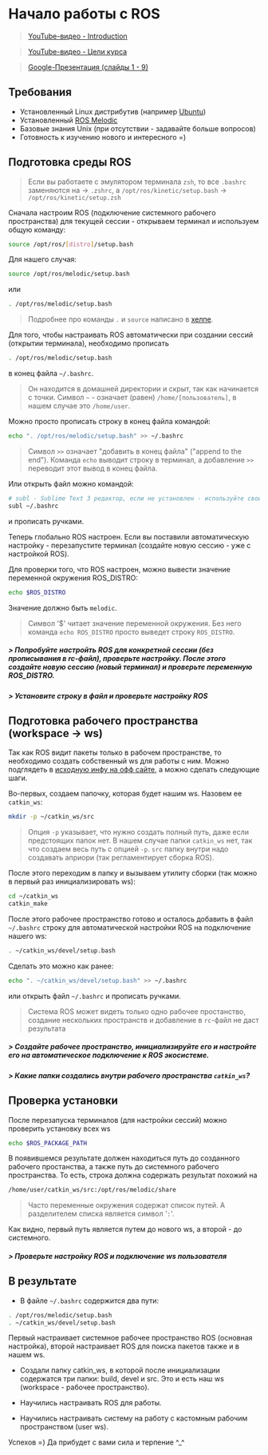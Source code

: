 # Начало работы с ROS

> [YouTube-видео - Introduction](https://www.youtube.com/watch?v=bhDyZlIxaz0&list=PLdRYu473gKJQAJ6ifxldnc4vgpuisu5L5&index=10&t=8s)

> [YouTube-видео - Цели курса](https://www.youtube.com/watch?v=yOLnIvn2rP0&list=PLdRYu473gKJQAJ6ifxldnc4vgpuisu5L5&index=2&t=0s)

> [Google-Презентация (слайды 1 - 9)](https://docs.google.com/presentation/d/1_jMoyNbstYQhdgVDTDNq7cwlQysoJzk2lRDcBLCoJfQ/edit#slide=id.g31a50570cdc3fca7_17)

## Требования
- Установленный Linux дистрибутив (например [Ubuntu](http://releases.ubuntu.com/18.04/))
- Установленный [ROS Melodic](http://wiki.ros.org/melodic/Installation/Ubuntu)
- Базовые знания Unix (при отсутствии - задавайте больше вопросов)
- Готовность к изучению нового и интересного =)

## Подготовка среды ROS

> Если вы работаете с эмулятором терминала `zsh`, то все `.bashrc` заменяются на -> `.zshrc`, а `/opt/ros/kinetic/setup.bash` -> `/opt/ros/kinetic/setup.zsh`

Сначала настроим ROS (подключение системного рабочего пространства) для текущей сессии - открываем терминал и используем общую команду:
```bash
source /opt/ros/[distro]/setup.bash
```
Для нашего случая:
```bash
source /opt/ros/melodic/setup.bash
```
или
```bash
. /opt/ros/melodic/setup.bash
```
> Подробнее про команды `.` и `source` написано в [хелпе](Help.md).

Для того, чтобы настраивать ROS автоматически при создании сессий (открытии терминала), необходимо прописать
```bash
. /opt/ros/melodic/setup.bash
```
в конец файла `~/.bashrc`. 

> Он находится в домашней директории и скрыт, так как начинается с точки. Символ `~` - означает (равен) `/home/[пользователь]`, в нашем случае это `/home/user`. 

Можно просто прописать строку в конец файла командой:
```bash
echo ". /opt/ros/melodic/setup.bash" >> ~/.bashrc
```

> Символ `>>` означает "добавить в конец файла" ("append to the end").
> Команда `echo` выводит строку в терминал, а добавление `>>` переводит этот вывод в конец файла. 

Или открыть файл можно командой:
```bash
# subl - Sublime Text 3 редактор, если не установлен - используйте свой (на Ubuntu есть gedit)
subl ~/.bashrc
```
и прописать ручками.

Теперь глобально ROS настроен. Если вы поставили автоматическую настройку - перезапустите терминал (создайте новую сессию - уже с настройкой ROS).

Для проверки того, что ROS настроен, можно вывести значение переменной окружения ROS_DISTRO:
```bash
echo $ROS_DISTRO
```
Значение должно быть `melodic`.

> Символ '$' читает значение переменной окружения. Без него команда `echo ROS_DISTRO` просто выведет строку `ROS_DISTRO`.

##### > Попробуйте настройть ROS для конкретной сессии (без прописывания в rc-файл), проверьте настройку. После этого создайте новую сессию (новый терминал) и проверьте переменную ROS_DISTRO.
##### > Установите строку в файл и проверьте настройку ROS

## Подготовка рабочего пространства (workspace -> ws)

Так как ROS видит пакеты только в рабочем пространстве, то необходимо создать собственный ws для работы с ним. Можно подглядеть в [исходную инфу на офф сайте](http://wiki.ros.org/catkin/Tutorials/create_a_workspace), а можно сделать следующие шаги.

Во-первых, создаем папочку, которая будет нашим ws. Назовем ее `catkin_ws`:
```bash
mkdir -p ~/catkin_ws/src
```
> Опция `-p` указывает, что нужно создать полный путь, даже если предстоящих папок нет.
В нашем случае папки `catkin_ws` нет, так что создаем весь путь с опцией `-p`. `src` папку внутри надо создавать априори (так регламентирует сборка ROS).

После этого переходим в папку и вызываем утилиту сборки (так можно в первый раз инициализировать ws):
```bash
cd ~/catkin_ws
catkin_make
```

После этого рабочее пространство готово и осталось добавить в файл `~/.bashrc` строку для автоматической настройки ROS на подключение нашего ws:
```bash
. ~/catkin_ws/devel/setup.bash
```

Сделать это можно как ранее:
```bash
echo ". ~/catkin_ws/devel/setup.bash" >> ~/.bashrc
```
или открыть файл `~/.bashrc` и прописать ручками.

> Система ROS может видеть только одно рабочее простанство, создание нескольких пространств и добавление в `rc`-файл не даст результата

##### > Создайте рабочее пространство, инициализируйте его и настройте его на автоматическое подключение к ROS экосистеме.
##### > Какие папки создались внутри рабочего пространства `catkin_ws`?

## Проверка установки

После перезапуска терминалов (для настройки сессий) можно проверить установку всех ws
```bash
echo $ROS_PACKAGE_PATH
```
В появившемся результате должен находиться путь до созданного рабочего простанства, а также путь до системного рабочего пространства. То есть, строка должна содержать результат похожий на 
```bash
/home/user/catkin_ws/src:/opt/ros/melodic/share
```

> Часто переменные окружения содержат список путей. А разделителем списка является символ '`:`'.

Как видно, первый путь является путем до нового ws, а второй - до системного.

##### > Проверьте настройку ROS и подключение ws пользователя

## В результате
- В файле `~/.bashrc` содержится два пути:
```bash
. /opt/ros/melodic/setup.bash
. ~/catkin_ws/devel/setup.bash
```

Первый настраивает системное рабочее пространство ROS (основная настройка), второй настраивает ROS для поиска пакетов также и в нашем ws.

- Создали папку catkin_ws, в которой после инициализации содержатся три папки: build, devel и src. Это и есть наш ws (workspace - рабочее пространство).

- Научились настраивать ROS для работы.
- Научились настраивать систему на работу с кастомным рабочим пространством (user ws).

Успехов =) Да прибудет с вами сила и терпение ^_^
